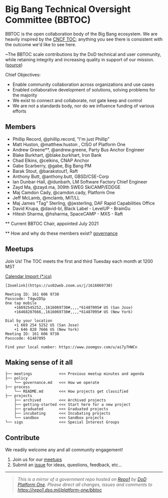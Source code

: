 # Big Bang Technical Oversight Committee (BBTOC)

BBTOC is the open collaboration body of the Big Bang ecosystem. We are heavily inspired by the [CNCF TOC](https://github.com/cncf/toc); anything you see there is consistent with the outcome we'd like to see here.

\~The BBTOC scale contributions by the DoD technical and user community, while retaining integrity and increasing quality in support of our mission. ([source](https://github.com/cncf/toc/blob/master/sigs/README.md))

Chief Objectives:

- Enable community collaboration across organizations and use cases
- Enabled collaborative development of solutions, solving problems for the majority
- We exist to connect and collaborate, not gate keep and control
- We are not a standards body, nor do we influence funding of various efforts

## Members

- Phillip Record, @phillip.record, "I'm just Phillip"
- Matt Huston, @matthew.huston , CISO of Platform One
- Andrew Greene**, @andrew.greene, Party Bus Anchor Engineer
- Blake Burkhart, @blake.burkhart, Iron Bank
- Chad Elkins, @celkins, CNAP Anchor
- Gabe Scarberry, @gabe,  Big Bang PM
- Barak Stout, @barakstout1, Raft
- Anthony Butt, @anthony.butt, GBSD/CSE-Corp
- Ian Dunbar-Hall, @idunbarh, LM Software Factory Chief Engineer
- Zayd Ma, @zayd.ma, 309th SWEG SkiCAMP/EDDGE
- Maj Camdon Cady, @camdon.cady, Platform One
- Jeff McLamb, @mclamb, MIT/LL
- Maj James "Tag" Sterling, @jwsterling, DAF Rapid Capabilities Office
- David Krupa, @david-bl, Black Label - LevelUP - BrainGu
- Hitesh Sharma, @hsharma, SpaceCAMP - MXS - Raft

** Current BBTOC Chair, appointed July 2021

** How and why do these members exist? [governance](policy/governance.md)

## Meetups

Join Us! The TOC meets the first and third Tuesday each month at 1200 MST  

[Calendar Import (*.ics)](meetings/BBTOC.ics)

    [Zoomlink](https://us02web.zoom.us/j/1616069730)  

    Meeting ID: 161 606 9730  
    Passcode: T4gw2D5p  
    One tap mobile  
        +16692545252,,1616069730#,,,,*61487095# US (San Jose)  
        +16468287666,,1616069730#,,,,*61487095# US (New York)  

    Dial by your location
        +1 669 254 5252 US (San Jose)
        +1 646 828 7666 US (New York)
    Meeting ID: 161 606 9730
    Passcode: 61487095

    Find your local number: https://www.zoomgov.com/u/ai7y7HWCn  

## Making sense of it all

```
├── meetings            <<< Previous meetup minutes and agenda
├── policy
    └── governance.md   <<< How we operate
├── process
    └── README.md       <<< How projects get classified
├── projects
    ├── archived        <<< Archived projects
    ├── getting-started <<< Start here for a new project
    ├── graduated       <<< Graduated projects
    ├── incubating      <<< Incubating projects
    └── sandbox         <<< Sandbox projects
└── sigs                <<< Special Interest Groups
```


## Contribute

We readily welcome any and all community engagement!

1. Join us for our [meetups](#meetups)
2. Submit an [issue](https://repo1.dso.mil/platform-one/bbtoc/-/issues/new) for ideas, questions, feedback, etc...

---

> _This is a mirror of a government repo hosted on [Repo1](https://repo1.dso.mil/) by [DoD Platform One](http://p1.dso.mil/).  Please direct all changes, issues and comments to <https://repo1.dso.mil/platform-one/bbtoc>_
